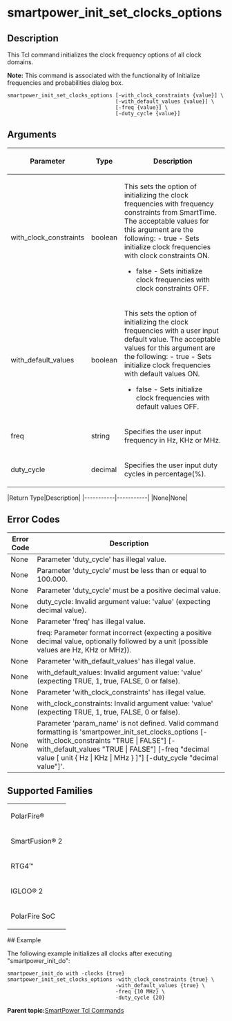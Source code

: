 # smartpower\_init\_set\_clocks\_options

## Description

This Tcl command initializes the clock frequency options of all clock domains.

**Note:** This command is associated with the functionality of Initialize frequencies and probabilities dialog box.

```
smartpower_init_set_clocks_options [-with_clock_constraints {value}] \
                                   [-with_default_values {value}] \
                                   [-freq {value}] \
                                   [-duty_cycle {value}]
```

## Arguments

<table id="GUID-054ADC34-0EDA-4684-A1E5-1D41EEE4CCE4"><thead><tr><th>

Parameter

</th><th>

Type

</th><th>

Description

</th></tr></thead><tbody><tr><td>

with\_clock\_constraints

</td><td>

boolean

</td><td>

This sets the option of initializing the clock frequencies with frequency constraints from SmartTime. The acceptable values for this argument are the following: -   true - Sets initialize clock frequencies with clock constraints ON.
-   false - Sets initialize clock frequencies with clock constraints OFF.

</td></tr><tr><td>

with\_default\_values

</td><td>

boolean

</td><td>

This sets the option of initializing the clock frequencies with a user input default value. The acceptable values for this argument are the following: -   true - Sets initialize clock frequencies with default values ON.
-   false - Sets initialize clock frequencies with default values OFF.

</td></tr><tr><td>

freq

</td><td>

string

</td><td>

Specifies the user input frequency in Hz, KHz or MHz.

</td></tr><tr><td>

duty\_cycle

</td><td>

decimal

</td><td>

Specifies the user input duty cycles in percentage\(%\).

</td></tr></tbody>
</table>|Return Type|Description|
|-----------|-----------|
|None|None|

## Error Codes

|Error Code|Description|
|----------|-----------|
|None|Parameter 'duty\_cycle' has illegal value.|
|None|Parameter 'duty\_cycle' must be less than or equal to 100.000.|
|None|Parameter 'duty\_cycle' must be a positive decimal value.|
|None|duty\_cycle: Invalid argument value: 'value' \(expecting decimal value\).|
|None|Parameter 'freq' has illegal value.|
|None|freq: Parameter format incorrect \(expecting a positive decimal value, optionally followed by a unit \(possible values are Hz, KHz or MHz\)\).|
|None|Parameter 'with\_default\_values' has illegal value.|
|None|with\_default\_values: Invalid argument value: 'value' \(expecting TRUE, 1, true, FALSE, 0 or false\).|
|None|Parameter 'with\_clock\_constraints' has illegal value.|
|None|with\_clock\_constraints: Invalid argument value: 'value' \(expecting TRUE, 1, true, FALSE, 0 or false\).|
|None|Parameter 'param\_name' is not defined. Valid command formatting is 'smartpower\_init\_set\_clocks\_options \[-with\_clock\_constraints "TRUE \| FALSE"\] \[-with\_default\_values "TRUE \| FALSE"\] \[-freq "decimal value \[ unit \{ Hz \| KHz \| MHz \} \]"\] \[-duty\_cycle "decimal value"\]'.|

## Supported Families

<table id="GUID-AA4902FC-7791-4134-8F4A-76C330A475E0"><tbody><tr><td>

PolarFire®

</td></tr><tr><td>

SmartFusion® 2

</td></tr><tr><td>

RTG4™

</td></tr><tr><td>

IGLOO® 2

</td></tr><tr><td>

PolarFire SoC

</td></tr></tbody>
</table>## Example

The following example initializes all clocks after executing "smartpower\_init\_do":

```
smartpower_init_do with -clocks {true}
smartpower_init_set_clocks_options -with_clock_constraints {true} \ 
                                   -with_default_values {true} \
                                   -freq {10 MHz} \
                                   -duty_cycle {20}
```

**Parent topic:**[SmartPower Tcl Commands](GUID-33C45F08-A467-4461-B5EF-8D86325E235A.md)

